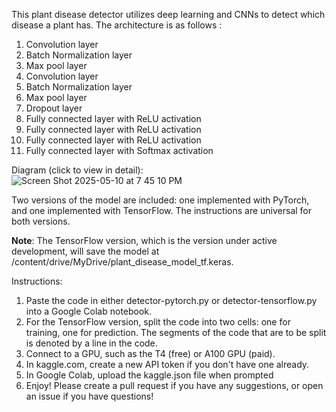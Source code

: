 This plant disease detector utilizes deep learning and CNNs to detect which disease a plant has. The architecture is as follows : 

  1. Convolution layer
  2. Batch Normalization layer
  3. Max pool layer 
  4. Convolution layer
  5. Batch Normalization layer
  6. Max pool layer  
  7. Dropout layer 
  8. Fully connected layer with ReLU activation
  9. Fully connected layer with ReLU activation
  10. Fully connected layer with ReLU activation
  11. Fully connected layer with Softmax activation      

Diagram (click to view in detail):     
![Screen Shot 2025-05-10 at 7 45 10 PM](https://github.com/user-attachments/assets/d80411b4-be31-4f07-ae72-b090daa1b105)


Two versions of the model are included: one implemented with PyTorch, and one implemented with TensorFlow. The instructions are universal for both versions.

**Note**: The TensorFlow version, which is the version under active development, will save the model at /content/drive/MyDrive/plant_disease_model_tf.keras.     


Instructions: 

1. Paste the code in either detector-pytorch.py or detector-tensorflow.py into a Google Colab notebook.
2. For the TensorFlow version, split the code into two cells: one for training, one for prediction. The segments of the code that are to be split is denoted by a line in the code.
3. Connect to a GPU, such as the T4 (free) or A100 GPU (paid).
4. In kaggle.com, create a new API token if you don't have one already.
5. In Google Colab, upload the kaggle.json file when prompted
6. Enjoy! Please create a pull request if you have any suggestions, or open an issue if you have questions!
